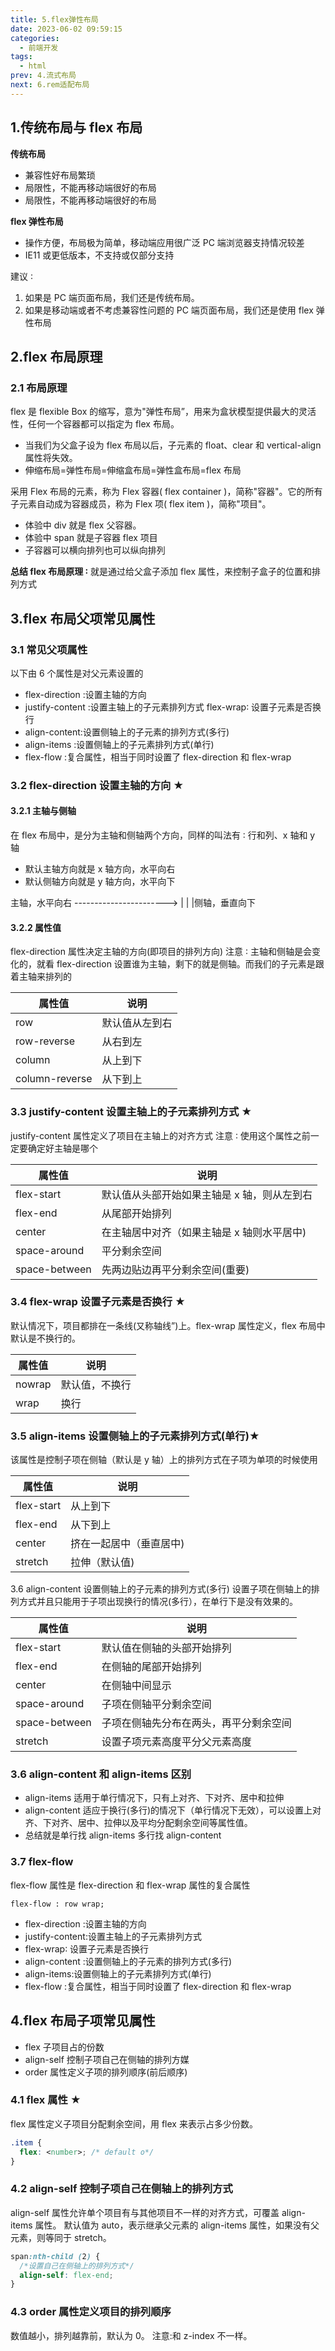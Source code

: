 ```yaml
---
title: 5.flex弹性布局
date: 2023-06-02 09:59:15
categories:
  - 前端开发
tags:
  - html
prev: 4.流式布局
next: 6.rem适配布局
---
```


## 1.传统布局与 flex 布局

**传统布局**

- 兼容性好布局繁琐
- 局限性，不能再移动端很好的布局
- 局限性，不能再移动端很好的布局

**flex 弹性布局**

- 操作方便，布局极为简单，移动端应用很广泛 PC 端浏览器支持情况较差
- IE11 或更低版本，不支持或仅部分支持

建议 ∶

1. 如果是 PC 端页面布局，我们还是传统布局。
2. 如果是移动端或者不考虑兼容性问题的 PC 端页面布局，我们还是使用 flex 弹性布局

## 2.flex 布局原理

### 2.1 布局原理

flex 是 flexible Box 的缩写，意为"弹性布局”，用来为盒状模型提供最大的灵活性，任何一个容器都可以指定为 flex 布局。

- 当我们为父盒子设为 flex 布局以后，子元素的 float、clear 和 vertical-align 属性将失效。
- 伸缩布局=弹性布局=伸缩盒布局=弹性盒布局=flex 布局

采用 Flex 布局的元素，称为 Flex 容器( flex container )，简称"容器"。它的所有子元素自动成为容器成员，称为 Flex 项( flex item )，简称"项目"。

- 体验中 div 就是 flex 父容器。
- 体验中 span 就是子容器 flex 项目
- 子容器可以横向排列也可以纵向排列

**总结 flex 布局原理 ∶**
就是通过给父盒子添加 flex 属性，来控制子盒子的位置和排列方式

## 3.flex 布局父项常见属性

### 3.1 常见父项属性

以下由 6 个属性是对父元素设置的

- flex-direction :设置主轴的方向
- justify-content :设置主轴上的子元素排列方式 flex-wrap∶ 设置子元素是否换行
- align-content:设置侧轴上的子元素的排列方式(多行)
- align-items :设置侧轴上的子元素排列方式(单行)
- flex-flow :复合属性，相当于同时设置了 flex-direction 和 flex-wrap

### 3.2 flex-direction 设置主轴的方向 ★

#### 3.2.1 主轴与侧轴

在 flex 布局中，是分为主轴和侧轴两个方向，同样的叫法有 ∶ 行和列、x 轴和 y 轴

- 默认主轴方向就是 x 轴方向，水平向右
- 默认侧轴方向就是 y 轴方向，水平向下

主轴，水平向右
----------------------->
|
|
|侧轴，垂直向下

#### 3.2.2 属性值

flex-direction 属性决定主轴的方向(即项目的排列方向)
注意 ∶ 主轴和侧轴是会变化的，就看 flex-direction 设置谁为主轴，剩下的就是侧轴。而我们的子元素是跟着主轴来排列的

| 属性值         | 说明           |
| -------------- | -------------- |
| row            | 默认值从左到右 |
| row-reverse    | 从右到左       |
| column         | 从上到下       |
| column-reverse | 从下到上       |

### 3.3 justify-content 设置主轴上的子元素排列方式 ★

justify-content 属性定义了项目在主轴上的对齐方式
注意 ∶ 使用这个属性之前一定要确定好主轴是哪个

| 属性值        | 说明                                        |
| ------------- | ------------------------------------------- |
| flex-start    | 默认值从头部开始如果主轴是 x 轴，则从左到右 |
| flex-end      | 从尾部开始排列                              |
| center        | 在主轴居中对齐（如果主轴是 x 轴则水平居中)  |
| space-around  | 平分剩余空间                                |
| space-between | 先两边贴边再平分剩余空间(重要)              |

### 3.4 flex-wrap 设置子元素是否换行 ★

默认情况下，项目都排在一条线(又称轴线”)上。flex-wrap 属性定义，flex 布局中默认是不换行的。

| 属性值 | 说明           |
| ------ | -------------- |
| nowrap | 默认值，不换行 |
| wrap   | 换行           |

### 3.5 align-items 设置侧轴上的子元素排列方式(单行)★

该属性是控制子项在侧轴（默认是 y 轴）上的排列方式在子项为单项的时候使用

| 属性值     | 说明                    |
| ---------- | ----------------------- |
| flex-start | 从上到下                |
| flex-end   | 从下到上                |
| center     | 挤在一起居中（垂直居中) |
| stretch    | 拉伸（默认值)           |

3.6 align-content 设置侧轴上的子元素的排列方式(多行)
设置子项在侧轴上的排列方式并且只能用于子项出现换行的情况(多行），在单行下是没有效果的。

| 属性值        | 说明                                   |
| ------------- | -------------------------------------- |
| flex-start    | 默认值在侧轴的头部开始排列             |
| flex-end      | 在侧轴的尾部开始排列                   |
| center        | 在侧轴中间显示                         |
| space-around  | 子项在侧轴平分剩余空间                 |
| space-between | 子项在侧轴先分布在两头，再平分剩余空间 |
| stretch       | 设置子项元素高度平分父元素高度         |

### 3.6 align-content 和 align-items 区别

- align-items 适用于单行情况下，只有上对齐、下对齐、居中和拉伸
- align-content 适应于换行(多行)的情况下（单行情况下无效），可以设置上对齐、下对齐、居中、拉伸以及平均分配剩余空间等属性值。
- 总结就是单行找 align-items 多行找 align-content

### 3.7 flex-flow

flex-flow 属性是 flex-direction 和 flex-wrap 属性的复合属性

```
flex-flow : row wrap;
```

- flex-direction :设置主轴的方向
- justify-content:设置主轴上的子元素排列方式
- flex-wrap∶ 设置子元素是否换行
- align-content :设置侧轴上的子元素的排列方式(多行)
- align-items:设置侧轴上的子元素排列方式(单行)
- flex-flow :复合属性，相当于同时设置了 flex-direction 和 flex-wrap

## 4.flex 布局子项常见属性

- flex 子项目占的份数
- align-self 控制子项自己在侧轴的排列方媒
- order 属性定义子项的排列顺序(前后顺序)

### 4.1 flex 属性 ★

flex 属性定义子项目分配剩余空间，用 flex 来表示占多少份数。

```css
.item {
  flex: <number>; /* default o*/
}
```

### 4.2 align-self 控制子项自己在侧轴上的排列方式

align-self 属性允许单个项目有与其他项目不一样的对齐方式，可覆盖 align-items 属性。
默认值为 auto，表示继承父元素的 align-items 属性，如果没有父元素，则等同于 stretch。

```css
span:nth-child (2) {
  /*设置自己在侧轴上的排列方式*/
  align-self: flex-end;
}
```

### 4.3 order 属性定义项目的排列顺序

数值越小，排列越靠前，默认为 0。
注意:和 z-index 不一样。
